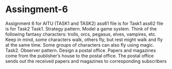 # Assingment-6
Assignment 6 for AITU (TASK1 and TASK2)
ass61 file is for Task1
ass62 file is for Task2
Task1. Strategy pattern. Model a game system. Think of the following fantasy
characters: trolls, orcs, pegasus, elves, vampires, etc. Keep in mind, some
characters walk, others fly, but rest might walk and fly at the same time. Some
groups of characters can also fly using magic.
Task2. Observer pattern. Design a postal office. Papers and magazines come from
the publisher’s house to the postal office. The postal office sends out the
received papers and magazines to corresponding subscribers
